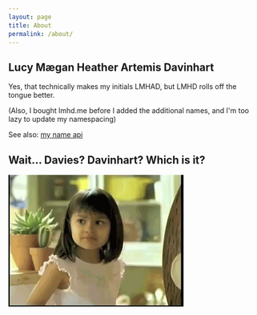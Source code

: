 ```yaml
---
layout: page
title: About
permalink: /about/
---
```


## Lucy M&aelig;gan Heather Artemis Davinhart

Yes, that technically makes my initials LMHAD, but LMHD rolls off the tongue better.

(Also, I bought lmhd.me before I added the additional names, and I'm too lazy to update my namespacing)

See also: [my name api](https://github.com/lucymhdavies/whoami)

## Wait... Davies? Davinhart? Which is it?

![Why not both](/images/both.gif)
